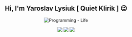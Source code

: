 <!-- markdownlint-disable MD033 MD041 -->
<p align="center">
  <h2 align="center">Hi, I'm Yaroslav Lysiuk [ Quiet Klirik ] 😉</h2>
</p>
<p align="center">
  <img src="https://readme-typing-svg.demolab.com?font=Fira+Code&pause=1000&center=true&width=435&lines=Python+Developer;Websites+Builder;Telegram+Bots+Constructor;Desktop+Apps+Programmer;Software+Engineer" alt="Programming - Life" />
</p>
<p align="center">
  <a href="https://www.linkedin.com/in/yaroslav-lysiuk/" alt="Logo" title="LinkedIn">
    <img src="https://img.shields.io/badge/-LinkedIn-0077B5?style=for-the-badge&logo=linkedin&logoColor=white"/></a>
  <a href="https://dou.ua/users/yaroslav-lysiuk/" alt="Logo" title="DOU">
    <img src="https://img.shields.io/badge/-DOU-333?style=for-the-badge"/></a>
  <a href="https://t.me/Quiet_Klirik" alt="Logo" title="Telegram">
    <img src="https://img.shields.io/badge/-Telegram-blue?style=for-the-badge&logo=telegram&logoColor=white"/></a>
</p>
<!-- markdownlint-enable MD033 -->
